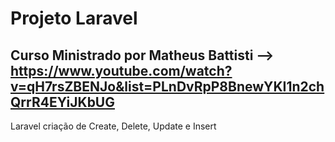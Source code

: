 # Projeto Laravel

## Curso Ministrado por Matheus Battisti --> https://www.youtube.com/watch?v=qH7rsZBENJo&list=PLnDvRpP8BnewYKI1n2chQrrR4EYiJKbUG
Laravel criação de Create, Delete, Update e Insert
